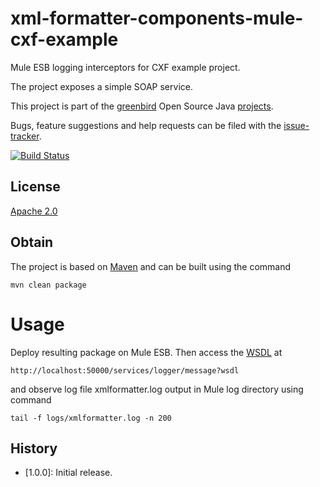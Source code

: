 # xml-formatter-components-mule-cxf-example
Mule ESB logging interceptors for CXF example project. 

The project exposes a simple SOAP service.

This project is part of the [greenbird] Open Source Java [projects].

Bugs, feature suggestions and help requests can be filed with the [issue-tracker].

[![Build Status][build-badge]][build-link]

## License
[Apache 2.0]

## Obtain
The project is based on [Maven] and can be built using the command

	mvn clean package

# Usage
Deploy resulting package on Mule ESB. Then access the [WSDL] at

	http://localhost:50000/services/logger/message?wsdl

and observe log file xmlformatter.log output in Mule log directory using command

    tail -f logs/xmlformatter.log -n 200
    
    
## History
- [1.0.0]: Initial release.


[greenbird]:           http://greenbird.com/
[issue-tracker]:       https://github.com/greenbird/greenbird-xml-formatter-components/issues
[Apache 2.0]:          http://www.apache.org/licenses/LICENSE-2.0.html
[projects]:            http://greenbird.github.io/
[Maven]:               http://maven.apache.org/
[download]:            http://search.maven.org/#search|ga|1|greenbird-xml-formatter-components
[build-badge]:         https://build.greenbird.com/job/greenbird-xml-formatter-components/badge/icon
[build-link]:          https://build.greenbird.com/job/greenbird-xml-formatter-components/
[snapshot repository]: https://oss.sonatype.org/content/repositories/snapshots/com/greenbird/greenbird-xml-formatter-components
[WSDL]:				   http://localhost:50000/services/logger/message?wsdl

